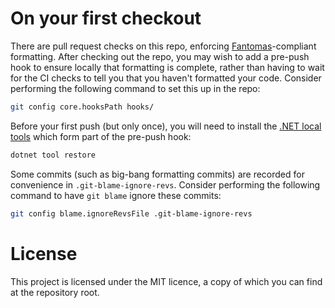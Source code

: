 # On your first checkout

There are pull request checks on this repo, enforcing [Fantomas](https://github.com/fsprojects/fantomas/)-compliant formatting.
After checking out the repo, you may wish to add a pre-push hook to ensure locally that formatting is complete, rather than having to wait for the CI checks to tell you that you haven't formatted your code.
Consider performing the following command to set this up in the repo:
```bash
git config core.hooksPath hooks/
```
Before your first push (but only once), you will need to install the [.NET local tools](https://docs.microsoft.com/en-us/dotnet/core/tools/local-tools-how-to-use) which form part of the pre-push hook:
```bash
dotnet tool restore
```

Some commits (such as big-bang formatting commits) are recorded for convenience in `.git-blame-ignore-revs`.
Consider performing the following command to have `git blame` ignore these commits:
```bash
git config blame.ignoreRevsFile .git-blame-ignore-revs
```

# License
This project is licensed under the MIT licence, a copy of which you can find at the repository root.
